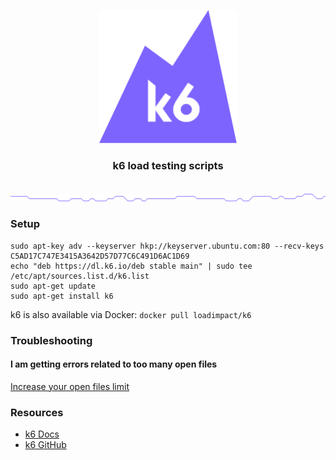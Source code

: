 <p align="center"><a href="https://k6.io/"><img src="assets/logo.svg" alt="k6" width="220" height="213" /></a></p>

<h3 align="center">k6 load testing scripts</h3>

<br/>
<img src="assets/github-hr.png" alt="---" />
<br/>

### Setup

```
sudo apt-key adv --keyserver hkp://keyserver.ubuntu.com:80 --recv-keys C5AD17C747E3415A3642D57D77C6C491D6AC1D69
echo "deb https://dl.k6.io/deb stable main" | sudo tee /etc/apt/sources.list.d/k6.list
sudo apt-get update
sudo apt-get install k6
```

k6 is also available via Docker: `docker pull loadimpact/k6`

### Troubleshooting

#### I am getting errors related to too many open files

[Increase your open files limit](https://easyengine.io/tutorials/linux/increase-open-files-limit/)

### Resources

- [k6 Docs](https://k6.io/docs/)
- [k6 GitHub](https://github.com/grafana/k6)
